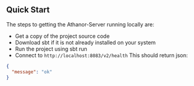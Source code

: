 ## Quick Start

The steps to getting the Athanor-Server running locally are:

- Get a copy of the project source code
- Download sbt if it is not already installed on your system
- Run the project using sbt run 
- Connect  to ```http://localhost:8083/v2/health``` 
  This should return json:

```json
{
  "message": "ok"
}
```